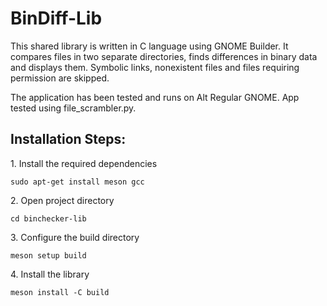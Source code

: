 BinDiff-Lib
===========

This shared library is written in C language using GNOME Builder. It compares files in two separate directories, finds differences in binary data and displays them. Symbolic links, nonexistent files and files requiring permission are skipped.

The application has been tested and runs on Alt Regular GNOME. App tested using file\_scrambler.py.

Installation Steps:
-------------------

1\. Install the required dependencies

``` sudo apt-get install meson gcc ```

2\. Open project directory

``` cd binchecker-lib ```

3\. Configure the build directory

``` meson setup build ```

4\. Install the library

``` meson install -C build ```
